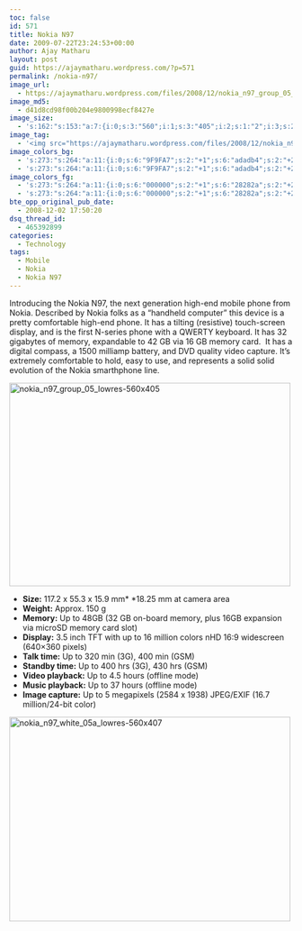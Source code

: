 ```yaml
---
toc: false
id: 571
title: Nokia N97
date: 2009-07-22T23:24:53+00:00
author: Ajay Matharu
layout: post
guid: https://ajaymatharu.wordpress.com/?p=571
permalink: /nokia-n97/
image_url:
  - https://ajaymatharu.wordpress.com/files/2008/12/nokia_n97_group_05_lowres-560x405.jpg
image_md5:
  - d41d8cd98f00b204e9800998ecf8427e
image_size:
  - 's:162:"s:153:"a:7:{i:0;s:3:"560";i:1;s:3:"405";i:2;s:1:"2";i:3;s:24:"width="560" height="405"";s:4:"bits";s:1:"8";s:8:"channels";s:1:"3";s:4:"mime";s:10:"image/jpeg";}";";'
image_tag:
  - '<img src="https://ajaymatharu.wordpress.com/files/2008/12/nokia_n97_group_05_lowres-560x405.jpg?w=840" class="aligncenter size-full wp-image-572" title="nokia_n97_group_05_lowres-560x405"   alt="nokia_n97_group_05_lowres-560x405"    />'
image_colors_bg:
  - 's:273:"s:264:"a:11:{i:0;s:6:"9F9FA7";s:2:"+1";s:6:"adadb4";s:2:"+2";s:6:"b7b7bd";s:2:"+3";s:6:"d0d0d4";s:2:"+4";s:6:"e7e7e9";s:2:"+5";s:6:"f6f6f7";i:4294967295;s:6:"87878e";i:4294967294;s:6:"77777d";i:4294967293;s:6:"505054";i:4294967292;s:6:"28282a";i:4294967291;s:6:"101011";}";";'
  - 's:273:"s:264:"a:11:{i:0;s:6:"9F9FA7";s:2:"+1";s:6:"adadb4";s:2:"+2";s:6:"b7b7bd";s:2:"+3";s:6:"d0d0d4";s:2:"+4";s:6:"e7e7e9";s:2:"+5";s:6:"f6f6f7";i:4294967295;s:6:"87878e";i:4294967294;s:6:"77777d";i:4294967293;s:6:"505054";i:4294967292;s:6:"28282a";i:4294967291;s:6:"101011";}";";'
image_colors_fg:
  - 's:273:"s:264:"a:11:{i:0;s:6:"000000";s:2:"+1";s:6:"28282a";s:2:"+2";s:6:"28282a";s:2:"+3";s:6:"28282a";s:2:"+4";s:6:"505054";s:2:"+5";s:6:"505054";i:4294967295;s:6:"000000";i:4294967294;s:6:"ffffff";i:4294967293;s:6:"e7e7e9";i:4294967292;s:6:"b7b7bd";i:4294967291;s:6:"9f9fa7";}";";'
  - 's:273:"s:264:"a:11:{i:0;s:6:"000000";s:2:"+1";s:6:"28282a";s:2:"+2";s:6:"28282a";s:2:"+3";s:6:"28282a";s:2:"+4";s:6:"505054";s:2:"+5";s:6:"505054";i:4294967295;s:6:"000000";i:4294967294;s:6:"ffffff";i:4294967293;s:6:"e7e7e9";i:4294967292;s:6:"b7b7bd";i:4294967291;s:6:"9f9fa7";}";";'
bte_opp_original_pub_date:
  - 2008-12-02 17:50:20
dsq_thread_id:
  - 465392899
categories:
  - Technology
tags:
  - Mobile
  - Nokia
  - Nokia N97
---
```

Introducing the Nokia N97, the next generation high-end mobile phone from Nokia. Described by Nokia folks as a “handheld computer” this device is a pretty comfortable high-end phone. It has a tilting (resistive) touch-screen display, and is the first N-series phone with a QWERTY keyboard. It has 32 gigabytes of memory, expandable to 42 GB via 16 GB memory card.  It has a digital compass, a 1500 milliamp battery, and DVD quality video capture. It’s extremely comfortable to hold, easy to use, and represents a solid solid evolution of the Nokia smarthphone line.

[<img class="aligncenter size-full wp-image-572" title="nokia_n97_group_05_lowres-560x405" src="https://ajaymatharu.files.wordpress.com/2008/12/nokia_n97_group_05_lowres-560x405.jpg" alt="nokia_n97_group_05_lowres-560x405" width="500" height="361" />](https://ajaymatharu.files.wordpress.com/2008/12/nokia_n97_group_05_lowres-560x405.jpg)

<ul class="left">
  <li>
    <strong>Size:</strong> 117.2 x 55.3 x 15.9 mm* *18.25 mm at camera area
  </li>
  <li>
    <strong>Weight:</strong> Approx. 150 g
  </li>
  <li>
    <strong>Memory:</strong> Up to 48GB (32 GB on-board memory, plus 16GB expansion via microSD memory card slot)
  </li>
  <li>
    <strong>Display:</strong> 3.5 inch TFT with up to 16 million colors nHD 16:9 widescreen (640×360 pixels)
  </li>
  <li>
    <strong>Talk time:</strong> Up to 320 min (3G), 400 min (GSM)
  </li>
  <li>
    <strong>Standby time:</strong> Up to 400 hrs (3G), 430 hrs (GSM)
  </li>
  <li>
    <strong>Video playback:</strong> Up to 4.5 hours (offline mode)
  </li>
  <li>
    <strong>Music playback:</strong> Up to 37 hours (offline mode)
  </li>
  <li>
    <strong>Image capture:</strong> Up to 5 megapixels (2584 x 1938) JPEG/EXIF (16.7 million/24-bit color)
  </li>
</ul>

[<img class="aligncenter size-full wp-image-573" title="nokia_n97_white_05a_lowres-560x407" src="https://ajaymatharu.files.wordpress.com/2008/12/nokia_n97_white_05a_lowres-560x407.jpg" alt="nokia_n97_white_05a_lowres-560x407" width="500" height="363" />](https://ajaymatharu.files.wordpress.com/2008/12/nokia_n97_white_05a_lowres-560x407.jpg)
